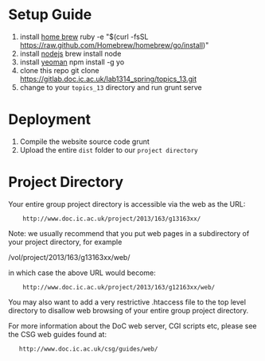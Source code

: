 Setup Guide
===
1. install [home brew](http://brew.sh)
        ruby -e "$(curl -fsSL https://raw.github.com/Homebrew/homebrew/go/install)"
2. install [nodejs](http://nodejs.org)
        brew install node
3. install [yeoman](http://yeoman.io/)
        npm install -g yo
4. clone this repo
        git clone https://gitlab.doc.ic.ac.uk/lab1314_spring/topics_13.git
5. change to your `topics_13` directory and run
        grunt serve

Deployment
===
1. Compile the website source code
        grunt
2. Upload the entire `dist` folder to our `project directory`

Project Directory
===
Your entire group project directory is accessible via the web as the URL:

        http://www.doc.ic.ac.uk/project/2013/163/g13163xx/

Note: we usually recommend that you put web pages in a subdirectory
of your project directory, for example

/vol/project/2013/163/g13163xx/web/

in which case the above URL would become:

        http://www.doc.ic.ac.uk/project/2013/163/g12163xx/web/

You may also want to add a very restrictive .htaccess file to the top
level directory to disallow web browsing of your entire group project
directory.

For more information about the DoC web server, CGI scripts etc,
please see the CSG web guides found at:

       http://www.doc.ic.ac.uk/csg/guides/web/